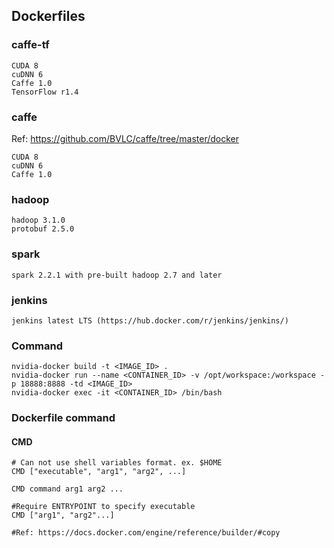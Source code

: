 ## Dockerfiles

### caffe-tf
```
CUDA 8
cuDNN 6
Caffe 1.0
TensorFlow r1.4
```
### caffe
Ref: https://github.com/BVLC/caffe/tree/master/docker
```
CUDA 8
cuDNN 6
Caffe 1.0
```
### hadoop
```
hadoop 3.1.0
protobuf 2.5.0
```
### spark
```
spark 2.2.1 with pre-built hadoop 2.7 and later 
```
### jenkins
```
jenkins latest LTS (https://hub.docker.com/r/jenkins/jenkins/)
```

### Command
```
nvidia-docker build -t <IMAGE_ID> .
nvidia-docker run --name <CONTAINER_ID> -v /opt/workspace:/workspace -p 18888:8888 -td <IMAGE_ID>
nvidia-docker exec -it <CONTAINER_ID> /bin/bash
```

### Dockerfile command
#### CMD
```
# Can not use shell variables format. ex. $HOME
CMD ["executable", "arg1", "arg2", ...]

CMD command arg1 arg2 ...

#Require ENTRYPOINT to specify executable
CMD ["arg1", "arg2"...]

#Ref: https://docs.docker.com/engine/reference/builder/#copy
```
